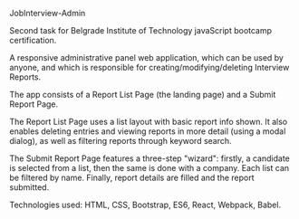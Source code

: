 ﻿JobInterview-Admin

Second task for Belgrade Institute of Technology javaScript bootcamp certification.

A responsive administrative panel web application, which can be used by anyone, and which is responsible for creating/modifying/deleting Interview Reports.

The app consists of a Report List Page (the landing page) and a Submit Report Page.

The Report List Page uses a list layout with basic report info shown. It also enables deleting entries and viewing reports in more detail (using a modal dialog), as well as filtering reports through keyword search.

The Submit Report Page features a three-step "wizard": firstly, a candidate is selected from a list, then the same is done with a company. Each list can be filtered by name. Finally, report details are filled and the report submitted.

Technologies used: HTML, CSS, Bootstrap, ES6, React, Webpack, Babel.